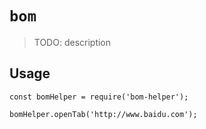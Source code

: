 # `bom`

> TODO: description

## Usage

```
const bomHelper = require('bom-helper');

bomHelper.openTab('http://www.baidu.com');
```
